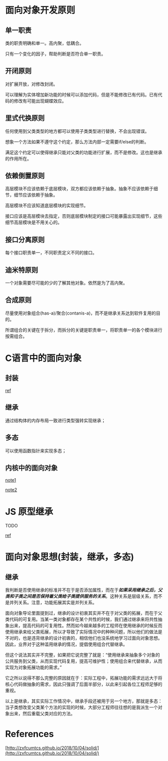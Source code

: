 
# 面向对象开发原则

## 单一职责

类的职责明确和单一。高内聚，低耦合。

只有一个变化的因子，帮助判断是否符合单一职责。

## 开闭原则

对扩展开放，对修改封闭。

可以理解为实体增加新功能的时候可以添加代码，但是不能修改已有代码。已有代码的修改有可能出现蝴蝶效应。

## 里式代换原则

任何使用到父类类型的地方都可以使用子类类型进行替换，不会出现错误。

想象一个方法如果不遵守这个约定，那么方法内部一定需要if/else的判断。

满足这个约定可以使得继承只能对父类的功能进行扩展，而不是修改。这也是继承的作用所在。

## 依赖倒置原则

高层模块不应该依赖于底层模块，双方都应该依赖于抽象。抽象不应该依赖于细节，细节应该依赖于抽象。

高层模块不应该知道底层模块的实现细节。

接口应该是高层模块去指定，否则底层模块制定的接口可能暴露出实现细节，这些细节高层模块是不用关心的。

## 接口分离原则

每个接口职责单一，不同职责定义不同的接口。

## 迪米特原则

一个对象需要尽可能的少的了解其他对象。依然是为了高内聚。

## 合成原则

尽量使用对象组合(has-a)/聚合(contanis-a)，而不是继承关系达到软件复用的目的。

所谓组合的关键在于拆分，而拆分的关键是职责单一，将职责单一的各个模块进行按需组合。

# C语言中的面向对象

## 封装

[ref](https://zhengw-tech.com/2020/01/27/oop-c/)

## 继承

通过结构体的内存布局一致进行类型强转实现继承；

## 多态

可以使用函数指针来实现多态；

## 内核中的面向对象

[note1](https://lwn.net/Articles/444910/)

[note2](https://lwn.net/Articles/446317/)

# JS 原型继承

TODO

[ref](https://xta0.me/2014/06/23/JS-Design-2.html)

# 面向对象思想(封装，继承，多态)

## 继承

我判断是否使用继承的标准并不在于是否添加属性，而在于***如果采用继承之后，父类和子类之间是否保持着父类给子类提供服务的关系***。这种关系是层级关系，而不是并列关系。注意，功能拓展其实是并列关系。

面向对象导论里面提到过，继承的设计初衷其实并不在于对父类的拓展，而在于父类代码的可复用。当某一类对象都存在某个共性的时候，我们通过继承来将共性抽象出来，提高代码的可复用性。然而如今越来越多的工程师在使用继承的时候反而使用继承来给父类拓展，所以才导致了实际情况中的种种问题，所以他们的做法是不对的，也是违背继承的设计初衷的，相信他们也没系统地学习过面向对象思想。因此，业界对于这种滥用继承的情况，提倡使用组合代替继承。

但这个说法其实并不完整，如果把它说完整了就是：“使用继承来抽象多个对象的公共服务到父类，从而实现代码复用，提高可维护性；使用组合来代替继承，从而实现为对象拓展功能的需求。”

它之所以说得不那么完整的原因就在于：实际工程中，拓展功能的需求远远大于将核心代码做抽象的需求，因此只强调了后面半部分，以此来引起各位工程师足够的重视。

以上是继承，其实实际工作情况中，继承手段还被用于另一个地方，那就是多态：当子类想改变父类某个方法的实现的时候，大部分工程师往往想的是我派生一个对象出来，然后重载父类对应的方法。

# References

[http://zxfcumtcs.github.io/2018/10/04/solid/](http://zxfcumtcs.github.io/2018/10/04/solid/)
